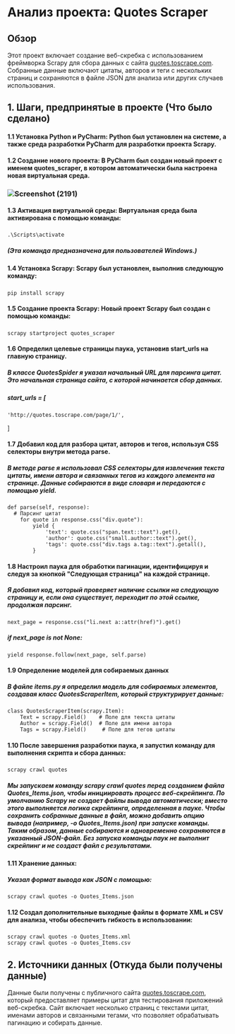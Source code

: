 # Анализ проекта: Quotes Scraper

## Обзор
Этот проект включает создание веб-скребка с использованием фреймворка Scrapy для сбора данных с сайта [quotes.toscrape.com](http://quotes.toscrape.com). Собранные данные включают цитаты, авторов и теги с нескольких страниц и сохраняются в файле JSON для анализа или других случаев использования.
## 1. Шаги, предпринятые в проекте (Что было сделано)
#### 1.1 Установка Python и PyCharm: Python был установлен на системе, а также среда разработки PyCharm для разработки проекта Scrapy.
#### 1.2 Создание нового проекта: В PyCharm был создан новый проект с именем quotes_scraper, в котором автоматически была настроена новая виртуальная среда.

### ![Screenshot (2191)](https://github.com/user-attachments/assets/7704cd0f-b605-4127-b29c-25af2974ddf0)

#### 1.3 Активация виртуальной среды: Виртуальная среда была активирована с помощью команды:
##### 
    .\Scripts\activate
##### (Эта команда предназначена для пользователей Windows.)
#### 1.4 Установка Scrapy: Scrapy был установлен, выполнив следующую команду:
##### 
    pip install scrapy
#### 1.5 Создание проекта Scrapy: Новый проект Scrapy был создан с помощью команды:
##### 
    scrapy startproject quotes_scraper
#### 1.6 Определил целевые страницы паука, установив start_urls на главную страницу.
##### В классе QuotesSpider я указал начальный URL для парсинга цитат. Это начальная страница сайта, с которой начинается сбор данных.
##### start_urls = [
    'http://quotes.toscrape.com/page/1/',  
]
#### 1.7 Добавил код для разбора цитат, авторов и тегов, используя CSS селекторы внутри метода parse.
##### В методе parse я использовал CSS селекторы для извлечения текста цитаты, имени автора и связанных тегов из каждого элемента на странице. Данные собираются в виде словаря и передаются с помощью yield.
##### 
    def parse(self, response):
      # Парсинг цитат
        for quote in response.css("div.quote"):
            yield {
                'text': quote.css("span.text::text").get(),
                'author': quote.css("small.author::text").get(),
                'tags': quote.css("div.tags a.tag::text").getall(),
            }
#### 1.8 Настроил паука для обработки пагинации, идентифицируя и следуя за кнопкой "Следующая страница" на каждой странице.
##### Я добавил код, который проверяет наличие ссылки на следующую страницу и, если она существует, переходит по этой ссылке, продолжая парсинг.
#####
    next_page = response.css("li.next a::attr(href)").get()
##### if next_page is not None:
    yield response.follow(next_page, self.parse)
#### 1.9 Определение моделей для собираемых данных
##### В файле items.py я определил модель для собираемых элементов, создавая класс QuotesScraperItem, который структурирует данные:
##### 
    class QuotesScraperItem(scrapy.Item):
        Text = scrapy.Field()    # Поле для текста цитаты
        Author = scrapy.Field()  # Поле для имени автора
        Tags = scrapy.Field()     # Поле для тегов цитаты
#### 1.10 После завершения разработки паука, я запустил команду для выполнения скрипта и сбора данных:
##### 
    scrapy crawl quotes
##### Мы запускаем команду scrapy crawl quotes перед созданием файла Quotes_Items.json, чтобы инициировать процесс веб-скрейпинга. По умолчанию Scrapy не создает файлы вывода автоматически; вместо этого выполняется логика скрейпинга, определенная в пауке. Чтобы сохранить собранные данные в файл, можно добавить опцию вывода (например, -o Quotes_Items.json) при запуске команды. Таким образом, данные собираются и одновременно сохраняются в указанный JSON-файл. Без запуска команды паук не выполнит скрейпинг и не создаст файл с результатами.

#### 1.11 Хранение данных:
##### Указал формат вывода как JSON с помощью:
##### 
    scrapy crawl quotes -o Quotes_Items.json

#### 1.12 Создал дополнительные выходные файлы в формате XML и CSV для анализа, чтобы обеспечить гибкость в использовании:
##### 
    scrapy crawl quotes -o Quotes_Items.xml 
    scrapy crawl quotes -o Quotes_Items.csv

## 2. Источники данных (Откуда были получены данные)
Данные были получены с публичного сайта [quotes.toscrape.com](http://quotes.toscrape.com), который предоставляет примеры цитат для тестирования приложений веб-скребка. Сайт включает несколько страниц с текстами цитат, именами авторов и связанными тегами, что позволяет обрабатывать пагинацию и собирать данные.




